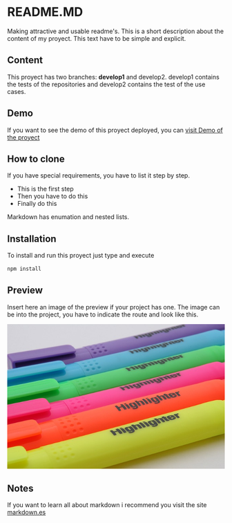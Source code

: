 # README.MD
Making attractive and usable readme's. This is a short description about the content of my proyect. This text have to be simple and explicit.

## Content
This proyect has two branches: **develop1** and develop2. develop1 contains the tests of the repositories and develop2 contains the test of the use cases.

## Demo
If you want to see the demo of this proyect deployed, you can [visit Demo of the proyect](https://anabelisa.co/tips-para-hacer-un-buen-readme-md/)

## How to clone
If you have special requirements, you have to list it step by step.

* This is the first step
* Then you have to do this
* Finally do this
  
Markdown has enumation and nested lists.

## Installation
To install and run this proyect just type and execute
```sh
npm install
```

## Preview
Insert here an image of the preview if your project has one. The image can be into the project, you have to indicate the route and look like this.

![Preview](preview.jpg)



## Notes
If you want to learn all about markdown i recommend you visit the site [markdown.es](https://markdown.es/sintaxis-markdown/)
